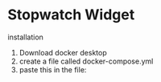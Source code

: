 <!--
SPDX-FileCopyrightText: carlos <idrisscarlosid1@gmail.com>
SPDX-License-Identifier: CC0-1.0
-->

# Stopwatch Widget
installation
1. Download docker desktop
2. create a file called docker-compose.yml
3. paste this in the file:
